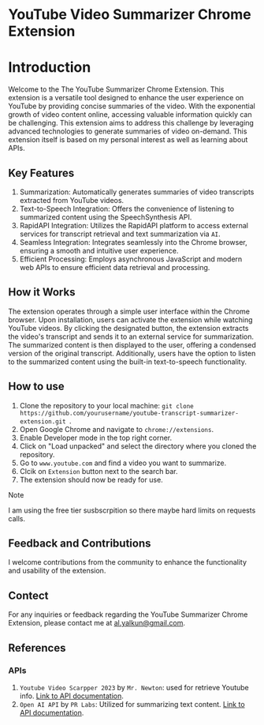 # YouTube Video Summarizer Chrome Extension

# Introduction
Welcome to the The YouTube Summarizer Chrome Extension. This extension is a versatile tool designed to enhance the user experience on YouTube by providing concise summaries of the video. With the exponential growth of video content online, accessing valuable information quickly can be challenging. This extension aims to address this challenge by leveraging advanced technologies to generate summaries of video on-demand. This extension itself is based on my personal interest as well as learning about APIs. 

## Key Features
1. Summarization: Automatically generates summaries of video transcripts extracted from YouTube videos.
2. Text-to-Speech Integration: Offers the convenience of listening to summarized content using the SpeechSynthesis API.
3. RapidAPI Integration: Utilizes the RapidAPI platform to access external services for transcript retrieval and text summarization via `AI`.
4. Seamless Integration: Integrates seamlessly into the Chrome browser, ensuring a smooth and intuitive user experience.
5. Efficient Processing: Employs asynchronous JavaScript and modern web APIs to ensure efficient data retrieval and processing.

## How it Works
The extension operates through a simple user interface within the Chrome browser. Upon installation, users can activate the extension while watching YouTube videos. By clicking the designated button, the extension extracts the video's transcript and sends it to an external service for summarization. The summarized content is then displayed to the user, offering a condensed version of the original transcript. Additionally, users have the option to listen to the summarized content using the built-in text-to-speech functionality.

## How to use
1. Clone the repository to your local machine: `git clone https://github.com/yourusername/youtube-transcript-summarizer-extension.git
`.
2. Open Google Chrome and navigate to `chrome://extensions`.
3. Enable Developer mode in the top right corner.
4. Click on "Load unpacked" and select the directory where you cloned the repository.
5. Go to `www.youtube.com` and find a video you want to summarize.
6. Clcik on `Extension` button next to the search bar.
7. The extension should now be ready for use.

> [!NOTE]
> I am using the free tier susbscrpition so there maybe hard limits on requests calls. 

## Feedback and Contributions
I welcome contributions from the community to enhance the functionality and usability of the extension. 

## Contect
For any inquiries or feedback regarding the YouTube Summarizer Chrome Extension, please contact me at al.yalkun@gmail.com.

## References
### APIs
1. `Youtube Video Scarpper 2023` by `Mr. Newton`: used for retrieve Youtube info. [Link to API documentation](https://rapidapi.com/eaidoo015-pj8dZiAnLJJ/api/youtube-scraper-2023).
2. `Open AI API` by `PR Labs`: Utilized for summarizing text content. [Link to API documentation](https://rapidapi.com/rphrp1985/api/open-ai21).
